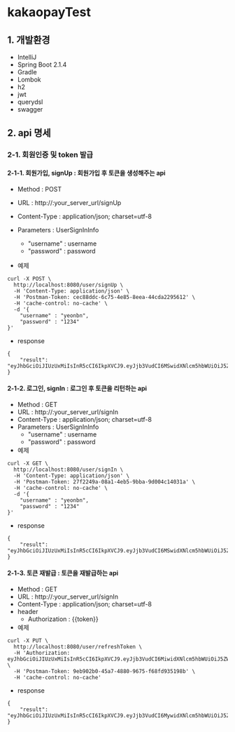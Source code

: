 # kakaopayTest

## 1. 개발환경
* IntelliJ
* Spring Boot 2.1.4
* Gradle
* Lombok
* h2
* jwt
* querydsl
* swagger

## 2. api 명세 

### 2-1. 회원인증 및 token 발급

#### 2-1-1. 회원가입, signUp : 회원가입 후 토큰을 생성해주는 api 
* Method : POST
* URL : http://:your_server_url/signUp
* Content-Type : application/json; charset=utf-8
* Parameters : UserSignInInfo
  - "username" : username
  - "password" : password
  
* 예제
```
curl -X POST \
  http://localhost:8080/user/signUp \
  -H 'Content-Type: application/json' \
  -H 'Postman-Token: cec88ddc-6c75-4e85-8eea-44cda2295612' \
  -H 'cache-control: no-cache' \
  -d '{
	"username" : "yeonbn", 
	"password" : "1234"
}'
```  
* response
```
{
    "result": "eyJhbGciOiJIUzUxMiIsInR5cCI6IkpXVCJ9.eyJjb3VudCI6MSwidXNlcm5hbWUiOiJ5ZW9uYm4ifQ.7V4M9N4JyLqlhcepxceTAUzdQHRmkhw1zJshRmw70Zx0zmRceaKwSubYb7fB1DiF8d6YjKThhzWi6xc2xvGk9A"
}
```
#### 2-1-2. 로그인, signIn : 로그인 후 토큰을 리턴하는 api 
* Method : GET
* URL : http://:your_server_url/signIn
* Content-Type : application/json; charset=utf-8
* Parameters : UserSignInInfo
  - "username" : username
  - "password" : password
* 예제 
```
curl -X GET \
  http://localhost:8080/user/signIn \
  -H 'Content-Type: application/json' \
  -H 'Postman-Token: 27f2249a-08a1-4eb5-9bba-9d004c14031a' \
  -H 'cache-control: no-cache' \
  -d '{
	"username" : "yeonbn", 
	"password" : "1234"
}'
```
* response
```
{
    "result": "eyJhbGciOiJIUzUxMiIsInR5cCI6IkpXVCJ9.eyJjb3VudCI6MSwidXNlcm5hbWUiOiJ5ZW9uYm4ifQ.7V4M9N4JyLqlhcepxceTAUzdQHRmkhw1zJshRmw70Zx0zmRceaKwSubYb7fB1DiF8d6YjKThhzWi6xc2xvGk9A"
}
```
#### 2-1-3. 토큰 재발급 : 토큰을 재발급하는 api 
* Method : GET
* URL : http://:your_server_url/signIn
* Content-Type : application/json; charset=utf-8
* header 
  - Authorization : {{token}}
* 예제
```
curl -X PUT \
  http://localhost:8080/user/refreshToken \
  -H 'Authorization: eyJhbGciOiJIUzUxMiIsInR5cCI6IkpXVCJ9.eyJjb3VudCI6MiwidXNlcm5hbWUiOiJ5ZW9uYm4ifQ.5jTo4TpPsIcoMM6xLUBAhSewTFTBg9_0LYyQdzarvDOlAVA6cqWEpnZsMOYwPxrkpPiBiWKEtoCDbXVcqbhGOw' \
  -H 'Postman-Token: 9eb902b0-45a7-4880-9675-f68fd935198b' \
  -H 'cache-control: no-cache'
```
* response 
```
{
    "result": "eyJhbGciOiJIUzUxMiIsInR5cCI6IkpXVCJ9.eyJjb3VudCI6MywidXNlcm5hbWUiOiJ5ZW9uYm4ifQ.TtK_mU6T8rN4t6ZSf19KTc28Pd8J7LSjsZFM5QC1k4oebert3VgFS_d6wfjtwfD_p1lik9x99iRY8TtM8JOTxg"
}
```
